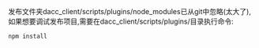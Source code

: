 发布文件夹dacc_client/scripts/plugins/node_modules已从git中忽略(太大了),
如果想要调试发布项目,需要在dacc_client/scripts/plugins/目录执行命令:
```sh
npm install
```